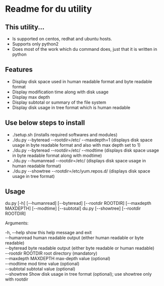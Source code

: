 # Readme for du utility

## This utility...
* Is supported on centos, redhat and ubuntu hosts.
* Supports only python2
* Does most of the work which du command does, just that it is written in python

## Features
* Display disk space used in human readable format and byte readable format
* Display modification time along with disk usage
* Display max depth
* Display subtotal or summary of the file system
* Display disk usage in tree format which is human readable

## Use below steps to install

* ./setup.sh (installs required softwares and modules)
* ./du.py --byteread --rootdir=/etc/ --maxdepth=1 (displays disk space usage in byte readable format and also with max depth set to 1) 
* ./du.py --byteread --rootdir=/etc/ --modtime (displays disk space usage in byte readable format along with modtime)
* ./du.py --humanread --rootdir=/etc/ (displays disk space usage in human readable format)
* ./du.py --showtree --rootdir=/etc/yum.repos.d/ (displays disk space usage in tree format)

## Usage
 
du.py [-h] [--humanread] [--byteread] [--rootdir ROOTDIR]
             [--maxdepth MAXDEPTH] [--modtime] [--subtotal] 
du.py [--showtree] [--rootdir ROOTDIR]

Arguments:

  -h, --help           show this help message and exit  
  --humanread          human readable output (either human readable or byte
                       readable)                       
  --byteread           byte readable output (either byte readable or human
                       readable)                       
  --rootdir ROOTDIR    root directory (mandatory)  
  --maxdepth MAXDEPTH  max-depth value (optional)  
  --modtime            mod time value (optional)  
  --subtotal           subtotal value (optional)  
  --showtree           Show disk usage in tree format (optional); use showtree
                       only with rootdir
